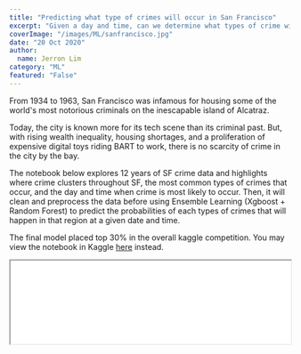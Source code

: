 ```yaml
---
title: "Predicting what type of crimes will occur in San Francisco"
excerpt: "Given a day and time, can we determine what types of crime will happen in an area?"
coverImage: "/images/ML/sanfrancisco.jpg"
date: "20 Oct 2020"
author:
  name: Jerron Lim
category: "ML"
featured: "False"
---
```


From 1934 to 1963, San Francisco was infamous for housing some of the world's most notorious criminals on the inescapable island of Alcatraz.

Today, the city is known more for its tech scene than its criminal past. But, with rising wealth inequality, housing shortages, and a proliferation of expensive digital toys riding BART to work, there is no scarcity of crime in the city by the bay.

The notebook below explores 12 years of SF crime data and highlights where crime clusters throughout SF, the most common types of crimes that occur, and the day and time when crime is most likely to occur. Then, it will clean and preprocess the data before using Ensemble Learning (Xgboost + Random Forest) to predict the probabilities of each types of crimes that will happen in that region at a given date and time.

The final model placed top 30% in the overall kaggle competition. You may view the notebook in Kaggle [here](https://www.kaggle.com/streetlamb/ensemble-with-xgboost-and-random-forest/notebook) instead.

  <iframe src="/html_files/ensemble-with-xgboost-and-random-forest.html" onload="this.style.height=(this.contentWindow.document.body.scrollHeight+20)+'px';" style="width:100%"></iframe>

